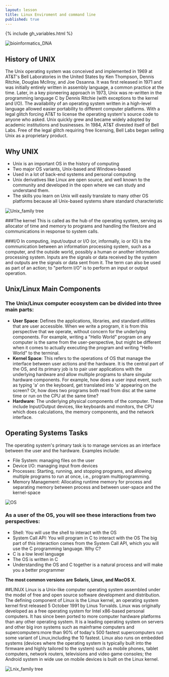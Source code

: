 ```yaml
---
layout: lesson
title: Linux Enviroment and command line
published: true
---
```


{% include gh_variables.html %}


![bioinformatics_DNA]({{site.baseurl}}/fig/DNA.jpg)

## History of UNIX 
The Unix operating system was conceived and implemented in 1969 at AT&T's Bell Laboratories in the United States by Ken Thompson, Dennis Ritchie, Douglas McIlroy, and Joe Ossanna. It was first released in 1971 and was initially entirely written in assembly language, a common practice at the time. Later, in a key pioneering approach in 1973, Unix was re-written in the programming language C by Dennis Ritchie (with exceptions to the kernel and I/O). The availability of an operating system written in a high-level language allowed easier portability to different computer platforms. With a legal glitch forcing AT&T to license the operating system's source code to anyone who asked. Unix quickly grew and became widely adopted by academic institutions and businesses. In 1984, AT&T divested itself of Bell Labs. Free of the legal glitch requiring free licensing, Bell Labs began selling Unix as a proprietary product.


## Why UNIX
- Unix is an important OS in the history of computing
- Two major OS variants, Unix-based and Windows-based
- Used in a lot of back-end systems and personal computing
- Unix derivatives like Linux are open source, and well known to the community and developed in the open where we can study and understand them.
- The skills you learn on Unix will easily translate to many other OS platforms because all Unix-based systems share standard characteristic

![Unix_family tree]({{site.baseurl}}/fig/unix-simple.png)

###The kernel
This is called as the hub of the operating system, serving as allocator of time and memory to programs and handling the filestore and communications in response to system calls.

###I/O
In computing, input/output or I/O (or, informally, io or IO) is the communication between an information processing system, such as a computer, and the outside world, possibly a human or another information processing system. Inputs are the signals or data received by the system and outputs are the signals or data sent from it. The term can also be used as part of an action; to "perform I/O" is to perform an input or output operation.

## Unix/Linux Main Components
### The Unix/Linux computer ecosystem can be divided into three main parts:
- **User Space**: Defines the applications, libraries, and standard utilities that are user accessible. When we write a program, it is from this perspective that we operate, without concern for the underlying components. For example, writing a "Hello World" program on any computer is the same from the user-perspective, but might be different when it comes to actually executing the program and writing "Hello World" to the terminal.
- **Kernel Space**: This refers to the operations of OS that manage the interface between user actions and the hardware. It is the central part of the OS, and its primary job is to pair user applications with the underlying hardware and allow multiple programs to share singular hardware components. For example, how does a user input event, such as typing 'a' on the keyboard, get translated into 'a' appearing on the screen? Or, how does two programs both read from disc at the same time or run on the CPU at the same time?
- **Hardware**: The underlying physical components of the computer. These include Input/Output devices, like keyboards and monitors, the CPU which does calculations, the memory components, and the network interface.



## Operating Systems Tasks
The operating system's primary task is to manage services as an interface between the user and the hardware. Examples include:
- File System: managing files on the user
- Device I/O: managing input from devices
- Processes: Starting, running, and stopping programs, and allowing multiple programs to run at once, i.e., program multiprogramming.
- Memory Management: Allocating runtime memory for process and separating memory between process and between user-space and the kernel-space

![OS]({{site.baseurl}}/fig/OS.png)


### As a user of the OS, you will see these interactions from two perspectives:
- Shell: You will use the shell to interact with the OS
- System Call API: You will program in C to interact with the OS
The big part of this interaction comes from the System Call API, which you will use the C programming language. Why C?
- C is a low level language
- The OS is written in C
- Understanding the OS and C together is a natural process and will make you a better programmer


**The most common versions are Solaris, Linux, and MacOS X.**

##LINUX
Linux is a Unix-like computer operating system assembled under the model of free and open source software development and distribution. The defining component of Linux is the Linux kernel, an operating system kernel first released 5 October 1991 by Linus Torvalds. Linux was originally developed as a free operating system for Intel x86-based personal computers. It has since been ported to more computer hardware platforms than any other operating system. It is a leading operating system on servers and other big iron systems such as mainframe computers and supercomputers:more than 90% of today's 500 fastest supercomputers run some variant of Linux,including the 10 fastest. Linux also runs on embedded systems (devices where the operating system is typically built into the firmware and highly tailored to the system) such as mobile phones, tablet computers, network routers, televisions and video game consoles; the Android system in wide use on mobile devices is built on the Linux kernel.

![Lnix_family tree](https://aerojsoft.files.wordpress.com/2016/02/linus-distribution-family-tree.jpg)


